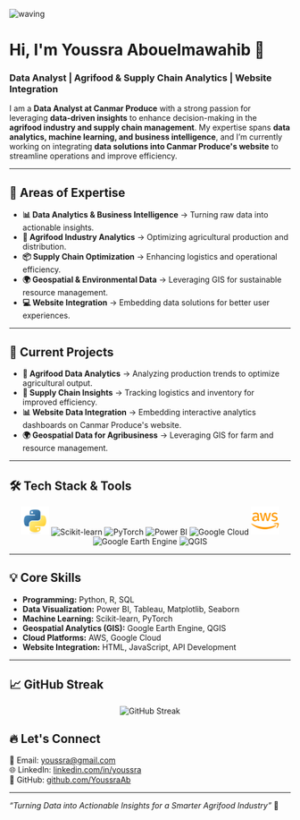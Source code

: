 ![waving](https://capsule-render.vercel.app/api?type=waving&height=200&text=Welcome!&fontAlign=80&fontAlignY=40&color=gradient)

# Hi, I'm **Youssra Abouelmawahib** 👋

### **Data Analyst | Agrifood & Supply Chain Analytics | Website Integration**

I am a **Data Analyst at Canmar Produce** with a strong passion for leveraging **data-driven insights** to enhance decision-making in the **agrifood industry and supply chain management**. My expertise spans **data analytics, machine learning, and business intelligence**, and I’m currently working on integrating **data solutions into Canmar Produce's website** to streamline operations and improve efficiency.

---

## 🚀 **Areas of Expertise**
- **📊 Data Analytics & Business Intelligence** → Turning raw data into actionable insights.
- **🌱 Agrifood Industry Analytics** → Optimizing agricultural production and distribution.
- **📦 Supply Chain Optimization** → Enhancing logistics and operational efficiency.
- **🌍 Geospatial & Environmental Data** → Leveraging GIS for sustainable resource management.
- **💻 Website Integration** → Embedding data solutions for better user experiences.

---

## 🔬 **Current Projects**
- **🌾 Agrifood Data Analytics** → Analyzing production trends to optimize agricultural output.
- **🚛 Supply Chain Insights** → Tracking logistics and inventory for improved efficiency.
- **📊 Website Data Integration** → Embedding interactive analytics dashboards on Canmar Produce's website.
- **🌍 Geospatial Data for Agribusiness** → Leveraging GIS for farm and resource management.

---

## 🛠️ **Tech Stack & Tools**
<p align="center">
  <img src="https://raw.githubusercontent.com/devicons/devicon/master/icons/python/python-original.svg" alt="Python" width="50" height="50"/>
  <img src="https://upload.wikimedia.org/wikipedia/commons/0/05/Scikit_learn_logo_small.svg" alt="Scikit-learn" width="50" height="50"/>
  <img src="https://upload.wikimedia.org/wikipedia/commons/1/10/PyTorch_logo_icon.svg" alt="PyTorch" width="50" height="50"/>
  <img src="https://upload.wikimedia.org/wikipedia/commons/c/cf/New_Power_BI_Logo.svg" alt="Power BI" width="50" height="50"/>
  <img src="https://cdn.jsdelivr.net/gh/devicons/devicon/icons/googlecloud/googlecloud-original.svg" alt="Google Cloud" width="50" height="50"/>
  <img src="https://github.com/devicons/devicon/blob/master/icons/amazonwebservices/amazonwebservices-plain-wordmark.svg" alt="AWS" width="50" height="50"/>
  <img src="https://b.thumbs.redditmedia.com/X9PQAO7ZF1oj5ZxFmgWBFHP-xzqHlRJoUxnzBno2jcA.png" alt="Google Earth Engine" width="50" height="50"/>
  <img src="https://www.qgis.org/img/logosign.svg" alt="QGIS" width="50" height="50"/>
</p>

---

## 💡 **Core Skills**
- **Programming:** Python, R, SQL  
- **Data Visualization:** Power BI, Tableau, Matplotlib, Seaborn  
- **Machine Learning:** Scikit-learn, PyTorch  
- **Geospatial Analytics (GIS):** Google Earth Engine, QGIS  
- **Cloud Platforms:** AWS, Google Cloud  
- **Website Integration:** HTML, JavaScript, API Development  

---

## 📈 **GitHub Streak**
<p align="center">
  <img src="https://github-readme-streak-stats.herokuapp.com/?user=Youssra1999&theme=dark" alt="GitHub Streak"/>
</p>

## 🔥 Let's Connect
📧 Email: [youssra@gmail.com](mailto:youssra.abouelmawahib.19999@gmail.com)  
🌐 LinkedIn: [linkedin.com/in/youssra](https://www.linkedin.com/in/youssra-a-263509326/)  
🔗 GitHub: [github.com/YoussraAb](https://github.com/Youssra1999)

---

_“Turning Data into Actionable Insights for a Smarter Agrifood Industry”_ 🚀
